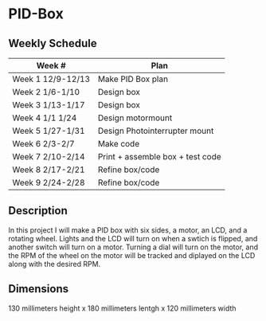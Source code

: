 # PID-Box
## Weekly Schedule
| Week #  | Plan |
|---------|------|
| Week 1 12/9-12/13 | Make PID Box plan |
| Week 2 1/6-1/10 | Design box |
| Week 3 1/13-1/17 | Design box|
| Week 4 1/1 1/24 | Design motormount |
| Week 5 1/27-1/31 | Design Photointerrupter mount |
| Week 6 2/3-2/7 | Make code |
| Week 7 2/10-2/14 | Print + assemble box + test code |
| Week 8 2/17-2/21 | Refine box/code |
| Week 9 2/24-2/28 | Refine box/code |
## Description  
In this project I will make a PID box with six sides, a motor, an LCD, and a rotating wheel. Lights and the LCD will turn on when a swtich is flipped, and another switch will turn on a motor. Turning a dial will turn on the motor, and the RPM of the wheel on the motor will be tracked and diplayed on the LCD along with the desired RPM.
## Dimensions
130 millimeters height x 180 millimeters lentgh x 120 millimeters width
